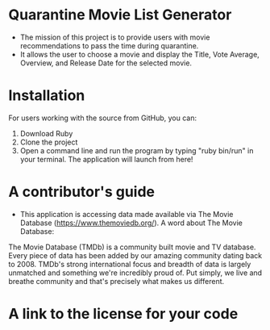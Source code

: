 # Quarantine Movie List Generator
- The mission of this project is to provide users with movie recommendations to pass the time during quarantine.
- It allows the user to choose a movie and display the Title, Vote Average, Overview, and Release Date for the selected movie.

# Installation

For users working with the source from GitHub, you can:

1. Download Ruby
2. Clone the project
3. Open a command line and run the program by typing "ruby bin/run" in your terminal. The application will launch from here!

# A contributor's guide
- This application is accessing data made available via The Movie Database (https://www.themoviedb.org/). A word about The Movie Database:

The Movie Database (TMDb) is a community built movie and TV database. Every piece of data has been added by our amazing community dating back to 2008. TMDb's strong international focus and breadth of data is largely unmatched and something we're incredibly proud of. Put simply, we live and breathe community and that's precisely what makes us different.

# A link to the license for your code
